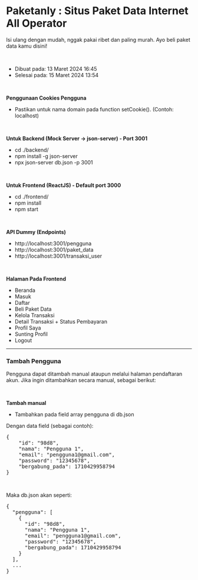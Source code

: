 <h1>Paketanly : Situs Paket Data Internet All Operator</h1>
<p>Isi ulang dengan mudah, nggak pakai ribet dan paling murah. Ayo beli paket data kamu disini!</p>

<br/>

* Dibuat pada: 13 Maret 2024 16:45
* Selesai pada: 15 Maret 2024 13:54

<br/>

<b>Penggunaan Cookies Pengguna</b>
* Pastikan untuk nama domain pada function setCookie(). (Contoh: localhost)

<br/>

<b>Untuk Backend (Mock Server -> json-server) - Port 3001</b>
* cd ./backend/
* npm install -g json-server
* npx json-server db.json -p 3001

<br/>

<b>Untuk Frontend (ReactJS) - Default port 3000</b>
* cd ./frontend/
* npm install
* npm start

<br/>

<b>API Dummy (Endpoints)</b>
* http://localhost:3001/pengguna
* http://localhost:3001/paket_data
* http://localhost:3001/transaksi_user

<br/>

<b>Halaman Pada Frontend</b>
* Beranda
* Masuk
* Daftar
* Beli Paket Data
* Kelola Transaksi
* Detail Transaksi + Status Pembayaran
* Profil Saya
* Sunting Profil
* Logout


--------------------------------

<h3>Tambah Pengguna</h3>
<p>Pengguna dapat ditambah manual ataupun melalui halaman pendaftaran akun. Jika ingin ditambahkan secara manual, sebagai berikut:</p>

<br/>

<b>Tambah manual</b><br/>
* Tambahkan pada field array pengguna di db.json

Dengan data field (sebagai contoh):
<pre>
{
    "id": "98d8",
    "nama": "Pengguna 1",
    "email": "pengguna1@gmail.com",
    "password": "12345678",
    "bergabung_pada": 1710429958794
}
</pre>

<br/>

Maka db.json akan seperti:
<pre>
{
  "pengguna": [
    {
      "id": "98d8",
      "nama": "Pengguna 1",
      "email": "pengguna1@gmail.com",
      "password": "12345678",
      "bergabung_pada": 1710429958794
    }
  ],
  ...
}  
</pre>
</pre>
